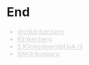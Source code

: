 # End

<script src="https://use.fontawesome.com/23c1d38eea.js"></script>

<ul class="fa-ul" style="color:lightgrey;">
<li><i class="fa-li fa fa-twitter"></i> <a href="https://twitter.com/shklinkenberg" target="_blank" style="color:lightgrey; border-bottom:none;">@shklinkenberg</a></li>
<li><i class="fa-li fa fa-linkedin-square"></i> <a href="https://www.linkedin.com/in/sharonklinkenberg/" target="_blank" style="color:lightgrey; border-bottom:none;">Klinkenberg</a></li>
<li><i class="fa-li fa fa-envelope-o"></i> <a style="unicode-bidi:bidi-override; direction: rtl; color:lightgrey" href="javascript:window.location.href = 'mailto:' + ['s.klinkenberg','uva.nl'].join('@')">ln.AvU@grebneknilK.S</a></li>
<li><i class="fa-li fa fa-github"></i> <a href="https://github.com/ShKlinkenberg" target="_blank" style="color:lightgrey; border-bottom:none;">ShKlinkenberg</a></li>
</ul>
